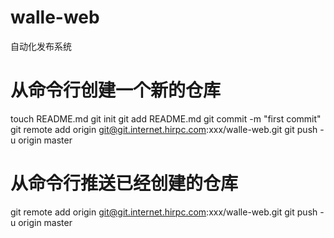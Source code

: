 # walle-web
自动化发布系统


# 从命令行创建一个新的仓库
touch README.md
git init
git add README.md
git commit -m "first commit"
git remote add origin git@git.internet.hirpc.com:xxx/walle-web.git
git push -u origin master

# 从命令行推送已经创建的仓库
git remote add origin git@git.internet.hirpc.com:xxx/walle-web.git
git push -u origin master

